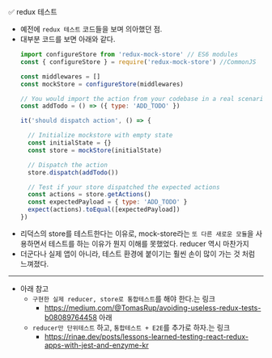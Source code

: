 ✅ redux 테스트

* 예전에 `redux 테스트` 코드들을 보며 의아했던 점.
* 대부분 코드를 보면 아래와 같다.
  ```js
  import configureStore from 'redux-mock-store' // ES6 modules
  const { configureStore } = require('redux-mock-store') //CommonJS
  
  const middlewares = []
  const mockStore = configureStore(middlewares)
  
  // You would import the action from your codebase in a real scenario
  const addTodo = () => ({ type: 'ADD_TODO' })
  
  it('should dispatch action', () => {
  
    // Initialize mockstore with empty state
    const initialState = {}
    const store = mockStore(initialState)
  
    // Dispatch the action
    store.dispatch(addTodo())
  
    // Test if your store dispatched the expected actions
    const actions = store.getActions()
    const expectedPayload = { type: 'ADD_TODO' }
    expect(actions).toEqual([expectedPayload])
  })
  ```
* 리덕스의 store를 테스트한다는 이유로, mock-store라는 `또 다른 새로운 모듈`을 사용하면서 테스트를 하는 이유가 뭔지 이해를 못했었다. reducer 역시 마찬가지
* 더군다나 실제 앱이 아니라, 테스트 환경에 붙이기는 훨씬 손이 많이 가는 것 처럼 느껴졌다.

<hr />

* 아래 참고
  * `구현한 실제 reducer, store로 통합테스트`를 해야 한다.는 링크
    * https://medium.com/@TomasRup/avoiding-useless-redux-tests-b08089764458
아래
  * `reducer만 단위테스트` 하고, `통합테스트 + E2E`를 추가로 하자.는 링크
    * https://rinae.dev/posts/lessons-learned-testing-react-redux-apps-with-jest-and-enzyme-kr